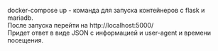 docker-compose up - команда для запуска контейнеров с flask и mariadb.  
После запуска перейти на http://localhost:5000/  
Придет ответ в виде JSON с информацией и user-agent и времени посещения.

